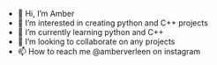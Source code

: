 - 👋 Hi, I’m Amber
- 👀 I’m interested in creating python and C++ projects
- 🌱 I’m currently learning python and C++
- 💞️ I’m looking to collaborate on any projects
- 📫 How to reach me @amberverleen on instagram

<!---
amberverleen/amberverleen is a ✨ special ✨ repository because its `README.md` (this file) appears on your GitHub profile.
You can click the Preview link to take a look at your changes.
--->

